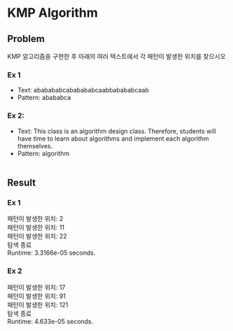 # KMP Algorithm
## Problem
KMP 알고리즘을 구현한 후 아래의 여러 텍스트에서 각 패턴이 발생한 위치를 찾으시오

### Ex 1
- Text: ababababcababababcaabbabababcaab
- Pattern: abababca<br/>

### Ex 2:
- Text: This class is an algorithm design class. Therefore, students will have time to learn about algorithms and implement each algorithm themselves.
- Pattern: algorithm<br/><br/>

## Result
### Ex 1
패턴이 발생한 위치: 2<br/>
패턴이 발생한 위치: 11<br/>
패턴이 발생한 위치: 22<br/>
탐색 종료<br/>
Runtime: 3.3166e-05 seconds.<br/>

### Ex 2
패턴이 발생한 위치: 17<br/>
패턴이 발생한 위치: 91<br/>
패턴이 발생한 위치: 121<br/>
탐색 종료<br/>
Runtime: 4.633e-05 seconds.<br/>
